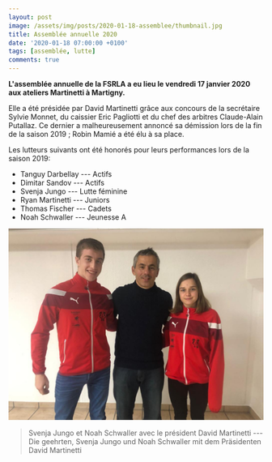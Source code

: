 ```yaml
---
layout: post
image: /assets/img/posts/2020-01-18-assemblee/thumbnail.jpg
title: Assemblée annuelle 2020
date: '2020-01-18 07:00:00 +0100'
tags: [assemblée, lutte]
comments: true
---
```


**L'assemblée annuelle de la FSRLA a eu lieu le vendredi 17 janvier 2020 aux ateliers Martinetti à Martigny.**

Elle a été présidée par David Martinetti grâce aux concours de la secrétaire Sylvie Monnet, du caissier Eric Pagliotti et du chef des arbitres Claude-Alain Putallaz. Ce dernier a malheureusement annoncé sa démission lors de la fin de la saison 2019 ; Robin Mamié a été élu à sa place.

Les lutteurs suivants ont été honorés pour leurs performances lors de la saison 2019:

- Tanguy Darbellay --- Actifs
- Dimitar Sandov --- Actifs
- Svenja Jungo --- Lutte féminine
- Ryan Martinetti --- Juniors
- Thomas Fischer --- Cadets
- Noah Schwaller --- Jeunesse A

![noah_schwaller_svenja_jungo](/assets/img/posts/2020-01-18-assemblee/schwaller-jungo.jpg)

> Svenja Jungo et Noah Schwaller avec le président David Martinetti --- Die geehrten, Svenja Jungo und Noah Schwaller mit dem Präsidenten David Martinetti
